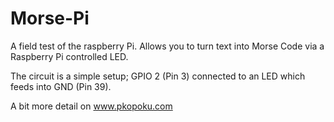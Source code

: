# Morse-Pi
A field test of the raspberry Pi. Allows you to turn text into Morse Code via a Raspberry Pi controlled LED.

The circuit is a simple setup;  GPIO 2 (Pin 3) connected to an LED which feeds into GND (Pin 39).

A bit more detail on www.pkopoku.com
